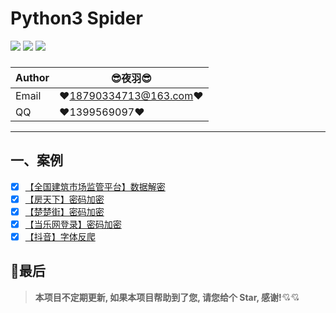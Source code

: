 # Python3 Spider


![](https://img.shields.io/badge/python-3.6.5-green.svg) ![](https://img.shields.io/badge/requests-2.21.0-green.svg) ![](https://img.shields.io/badge/PyExecJS-1.5.1-green.svg) 

### 

| Author | :sunglasses:夜羽:sunglasses:        |
| ------ | ----------------------------------- |
| Email  | :hearts:18790334713@163.com:hearts: |
| QQ     | :hearts:1399569097:hearts:          |



-------



## 一、案例

- [x] [【全国建筑市场监管平台】数据解密](https://mp.weixin.qq.com/s/y2I5rIG-Q0d-q33AIo-DnA)
- [x] [【房天下】密码加密](https://mp.weixin.qq.com/s/v-5rHDHdboLjHA6ycgViLg)
- [x] [【楚楚街】密码加密](https://mp.weixin.qq.com/s/idD0a7qNqNxQYhTqgzZ9MA)
- [x] [【当乐网登录】密码加密](https://mp.weixin.qq.com/s/idD0a7qNqNxQYhTqgzZ9MA)
- [x] [【抖音】字体反爬](http://www.mingyang920.com/?p=69)
## :dolphin:**最后**

> **本项目不定期更新, 如果本项目帮助到了您, 请您给个 Star, 感谢!**:cupid::cupid: